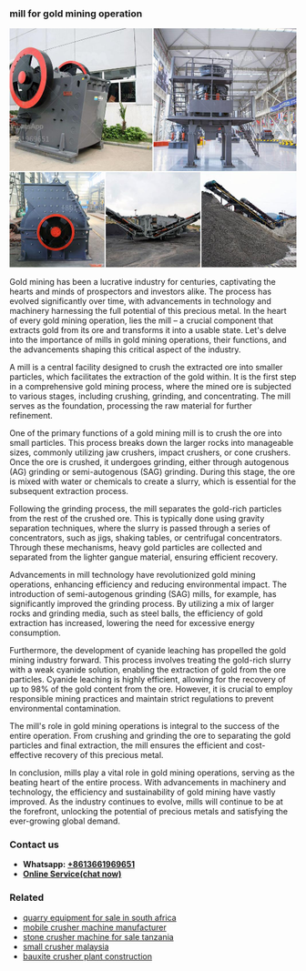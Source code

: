 <h3>mill for gold mining operation</h3><img src='1703042220.jpg' alt=''><p>Gold mining has been a lucrative industry for centuries, captivating the hearts and minds of prospectors and investors alike. The process has evolved significantly over time, with advancements in technology and machinery harnessing the full potential of this precious metal. In the heart of every gold mining operation, lies the mill – a crucial component that extracts gold from its ore and transforms it into a usable state. Let's delve into the importance of mills in gold mining operations, their functions, and the advancements shaping this critical aspect of the industry.</p><p>A mill is a central facility designed to crush the extracted ore into smaller particles, which facilitates the extraction of the gold within. It is the first step in a comprehensive gold mining process, where the mined ore is subjected to various stages, including crushing, grinding, and concentrating. The mill serves as the foundation, processing the raw material for further refinement.</p><p>One of the primary functions of a gold mining mill is to crush the ore into small particles. This process breaks down the larger rocks into manageable sizes, commonly utilizing jaw crushers, impact crushers, or cone crushers. Once the ore is crushed, it undergoes grinding, either through autogenous (AG) grinding or semi-autogenous (SAG) grinding. During this stage, the ore is mixed with water or chemicals to create a slurry, which is essential for the subsequent extraction process.</p><p>Following the grinding process, the mill separates the gold-rich particles from the rest of the crushed ore. This is typically done using gravity separation techniques, where the slurry is passed through a series of concentrators, such as jigs, shaking tables, or centrifugal concentrators. Through these mechanisms, heavy gold particles are collected and separated from the lighter gangue material, ensuring efficient recovery.</p><p>Advancements in mill technology have revolutionized gold mining operations, enhancing efficiency and reducing environmental impact. The introduction of semi-autogenous grinding (SAG) mills, for example, has significantly improved the grinding process. By utilizing a mix of larger rocks and grinding media, such as steel balls, the efficiency of gold extraction has increased, lowering the need for excessive energy consumption.</p><p>Furthermore, the development of cyanide leaching has propelled the gold mining industry forward. This process involves treating the gold-rich slurry with a weak cyanide solution, enabling the extraction of gold from the ore particles. Cyanide leaching is highly efficient, allowing for the recovery of up to 98% of the gold content from the ore. However, it is crucial to employ responsible mining practices and maintain strict regulations to prevent environmental contamination.</p><p>The mill's role in gold mining operations is integral to the success of the entire operation. From crushing and grinding the ore to separating the gold particles and final extraction, the mill ensures the efficient and cost-effective recovery of this precious metal.</p><p>In conclusion, mills play a vital role in gold mining operations, serving as the beating heart of the entire process. With advancements in machinery and technology, the efficiency and sustainability of gold mining have vastly improved. As the industry continues to evolve, mills will continue to be at the forefront, unlocking the potential of precious metals and satisfying the ever-growing global demand.</p><h3>Contact us</h3><ul><li><strong>Whatsapp:&nbsp;<a href="https://wa.me/8613661969651">+8613661969651</a></strong></li><li><a href="https://swt.shibang-china.com/?git&amp;zhl&amp;mill for gold mining operation"><strong>Online Service(chat now)</strong></a></li></ul><h3>Related</h3><ul><li><a href='quarry equipment for sale in south africa.md'>quarry equipment for sale in south africa</a></li><li><a href='mobile crusher machine manufacturer.md'>mobile crusher machine manufacturer</a></li><li><a href='stone crusher machine for sale tanzania.md'>stone crusher machine for sale tanzania</a></li><li><a href='small crusher malaysia.md'>small crusher malaysia</a></li><li><a href='bauxite crusher plant construction.md'>bauxite crusher plant construction</a></li></ul>